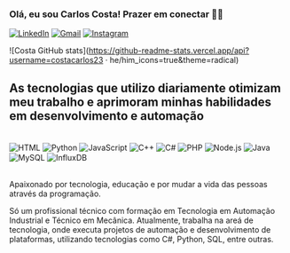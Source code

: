 
###  Olá, eu sou Carlos Costa! Prazer em conectar ✌🏾

[![LinkedIn](https://img.shields.io/badge/LinkedIn-0077B5?style=for-the-badge&logo=linkedin&logoColor=white)](https://www.linkedin.com/in/jos%C3%A9carlos97/)
[![Gmail](https://img.shields.io/badge/Gmail-D14836?style=for-the-badge&logo=gmail&logoColor=white)](https://mail.google.com/mail/u/0/?tab=rm&ogbl#inbox)
[![Instagram](https://img.shields.io/badge/Instagram-E4405F?style=for-the-badge&logo=instagram&logoColor=white)](https://www.instagram.com/costacarlos97/)

![Costa GitHub stats](https://github-readme-stats.vercel.app/api?username=costacarlos23 · he/him_icons=true&theme=radical)

## As tecnologias que utilizo diariamente otimizam meu trabalho e aprimoram minhas habilidades em desenvolvimento e automação

<div style="display: inline_block"><br>
    <img align="center" aLt="HTML" src="https://img.shields.io/badge/HTML-239120?style=for-the-badge&logo=html5&logoColor=white">
    <img align="center" aLt="Python" src="https://img.shields.io/badge/Python-3776AB?style=for-the-badge&logo=python&logoColor=white">
    <img align="center" aLt="JavaScript" src="https://img.shields.io/badge/JavaScript-F7DF1E?style=for-the-badge&logo=javascript&logoColor=black">
    <img align="center" aLt="C++" src="https://img.shields.io/badge/C%2B%2B-00599C?style=for-the-badge&logo=c%2B%2B&logoColor=white">
    <img align="center" aLt="C#" src="https://img.shields.io/badge/C%23-239120?style=for-the-badge&logo=c-sharp&logoColor=white">
    <img align="center" aLt="PHP" src="https://img.shields.io/badge/PHP-777BB4?style=for-the-badge&logo=php&logoColor=white">
    <img align="center" aLt="Node.js" src="https://img.shields.io/badge/Node.js-43853D?style=for-the-badge&logo=node.js&logoColor=white">
    <img align="center" aLt="Java" src="https://img.shields.io/badge/Java-ED8B00?style=for-the-badge&logo=openjdk&logoColor=white">
    <img align="center" aLt="MySQL" src="https://img.shields.io/badge/MySQL-005C84?style=for-the-badge&logo=mysql&logoColor=white">
    <img align="center" aLt="InfluxDB" src="https://img.shields.io/badge/InfluxDB-22ADF6?style=for-the-badge&logo=InfluxDB&logoColor=white">
<div><br/>

Apaixonado por tecnologia, educação e por mudar a vida das pessoas através da programação.

Só um profissional técnico com formação em Tecnologia em Automação Industrial e Técnico em Mecânica. Atualmente, trabalha na areá de tecnologia, onde executa projetos de automação e desenvolvimento de plataformas, utilizando tecnologias como C#, Python, SQL, entre outras.

